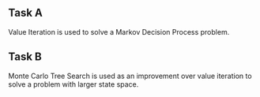 ## Task A
Value Iteration is used to solve a Markov Decision Process problem.

## Task B 
Monte Carlo Tree Search is used as an improvement over value iteration to solve a problem with larger state space.
